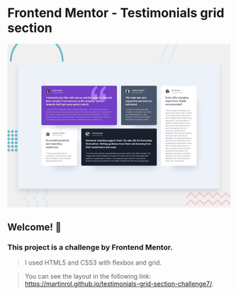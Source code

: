 # Frontend Mentor - Testimonials grid section

![Design preview for the Testimonials grid section coding challenge](./design/desktop-preview.jpg)

## Welcome! 👋

### This project is a challenge by Frontend Mentor. 
> I used HTML5 and CSS3 with flexbox and grid.

> You can see the layout in the following link: https://martinrol.github.io/testimonials-grid-section-challenge7/.
